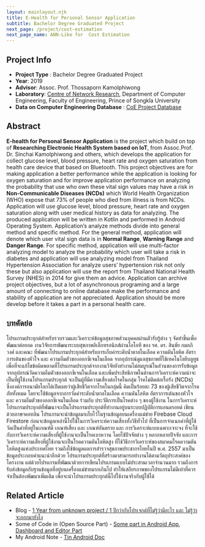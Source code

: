 ```yaml
---
layout: mainlayout.njk
title: E-Health for Personal Sensor Application
subtitle: Bachelor Degree Graduated Project
next_page: /project/cost-estimation
next_page_name: ANN-Like for  Cost Estimation
---
```


## Project Info

- **Project Type** : Bachelor Degree Graduated Project
- **Year**: 2019
- **Advisor**: Assoc. Prof. Thossaporn Kamolphiwong
- **Laboratory**: [Centre of Network Research](https://www.facebook.com/CNRPSU/), Department of Computer Engineering, Faculty of Engineering, Prince of Songkla University
- **Data on Computer Engineering Database** : [CoE Project Database](https://project.coe.psu.ac.th/projects/5ebe1ecb480d363a31f2fc18)

## Abstract

**E-health for Personal Sensor Application** is the project which build on top of **Researching Electronic Health System based on IoT**, from Assoc.Prof. Dr. Sinchai Kamolphiwong and others, which develops the application for collect glucose level, blood pressure, heart rate and oxygen saturation from health care device that based on Bluetooth. This project objectives are for making application a better performance while the application is looking for oxygen saturation and for improve application performance on analyzing the probability that use who own these vital sign values may have a risk in **Non-Communicable Diseases (NCDs)** which World Health Organization (WHO) expose that 73% of people who died from illness is from NCDs. Application will use glucose level, blood pressure, heart rate and oxygen saturation along with user medical history as data for analyzing. The produced application will be written in Kotlin and performed in Android Operating System. Application’s analyze methods divide into general method and specific method. For the general method, application will denote which user vital sign data is in **Normal Range**, **Warning Range** and **Danger Range**. For specific method, application will use multi-factor analyzing model to analyze the probability which user will take a risk in diabetes and application will use analyzing model from Thailand Hypertension Association for analyze users’ hypertension risk not only these but also application will use the report from Thailand National Health Survey (NHES) in 2014 for give them an advice. Application can archive project objectives, but a lot of asynchronous programing and a large amount of connecting to online database make the performance and stability of application are not appreciated. Application should be more develop before it takes a part in a personal health care.

## บทคัดย่อ

โปรแกรมประยุกต์สำหรับรวบรวมและวิเคราะห์ข้อมูลสุขภาพส่วนบุคคลผ่านตัวรับรู้ต่าง ๆ จัดทำขึ้นเพื่อพัฒนาต่อยอด งานวิจัยการพัฒนาระบบสุขภาพอิเล็กทรอนิกส์ผ่านไอโอที ของ รศ. ดร. สินชัย กมลภิวงศ์ และคณะ ที่พัฒนาโปรแกรมประยุกต์สำหรับการเก็บค่าระดับน้ำตาลในเลือด ความดันโลหิต อัตราการเต้นของหัวใจ และ ความอิ่มตัวของออกซิเจนในเลือด จากอุปกรณ์ดูแลสุขภาพที่ใช้เทคโนโลยีบลูทูธ เพื่อที่จะแก้ไขข้อผิดพลาดที่โปรแกรมประยุกต์จากงานวิจัยยังทำงานไม่สมบูรณ์ในส่วนของการรับข้อมูลจากอุปกรณ์วัดความอิ่มตัวของออกซิเจนในเลือด และเพิ่มประสิทธิภาพในด้านการวิเคราะห์ความน่าจะเป็นที่ผู้ใช้งานโปรแกรมประยุกต์ จะเป็นผู้ที่มีความเสี่ยงต่อโรคในกลุ่ม โรคไม่ติดต่อเรื้อรัง (NCDs) ซึ่งองค์การอนามัยโลกได้เปิดเผยว่าผู้เสียชีวิตจากโรคในกลุ่มนี้ คิดเป็นร้อยละ 73 ของผู้เสียชีวิตจากโรคภัยทั้งหมด โดยจะใช้ข้อมูลจากการวัดค่าระดับน้ำตาลในเลือด ความดันโลหิต อัตราการเต้นของหัวใจ และ ความอิ่มตัวของออกซิเจนในเลือด ร่วมกับ ประวัติการเป็นโรคต่าง ๆ ของผู้ใช้งาน ในการวิเคราะห์ โปรแกรมประยุกต์ที่พัฒนาจะเป็นโปรแกรมประยุกต์ที่ทำงานอยู่บนระบบปฏิบัติการแอนดรอยด์ เขียนด้วยภาษาคอทลิน โปรแกรมจะนำข้อมูลมาเก็บไว้ในฐานข้อมูลบนเครื่องแม่ข่าย Firebase Cloud Firestore ก่อนจะข้อมูลเหล่านี้ไปใช้ในการวิเคราะห์ความเสี่ยงทั้งวิธีทั่วไป ที่เป็นการจำแนกค่าที่ผู้ใช้วัดเป็นค่าที่อยู่ในเกณฑ์ดี เกณฑ์เสี่ยง และ เกณฑ์อันตราย และ การวิเคราะห์แบบเฉพาะเจาะจง ที่จะใช้กับการวิเคราะห์ความเสี่ยงที่ผู้ใช้งานจะเป็นโรคเบาหวาน โดยใช้ปัจจัยต่าง ๆ หลากหลายปัจจัย และการวิเคราะห์ความเสี่ยงที่ผู้ใช้งานจะเป็นโรคความดันโลหิตสูง ที่ใช้วิธีการวิเคราะห์ของสมาคมโรคความดันโลหิตสูงแห่งประเทศไทย รวมถึงใช้ข้อมูลผลการสำรวจสุขภาพประชากรไทยในปี พ.ศ. 2557 มาเป็นข้อมูลประกอบคำแนะนำอีกด้วย โปรแกรมประยุกต์ที่สร้างมาสามารถทำงานได้ตามวัตถุประสงค์ของโครงงาน แต่ด้วยโปรแกรมที่พัฒนาด้วยการเขียนโปรแกรมแบบไม่ประสานเวลาจำนวนมาก รวมถึงการรับส่งข้อมูลกับฐานข้อมูลที่อยู่บนเครื่องแม่ข่ายมากเกินไป ทำให้เสถียรภาพของโปรแกรมไม่ดีเท่าที่ควร จำเป็นต้องพัฒนาเพิ่มเติม เพื่อจะนำโปรแกรมประยุกต์นี้ไปใช้งานจริงกับผู้ใช้ได้

## Related Article

- Blog - [1 Year from unknown project / 1 ปีกว่ากับโปรเจกต์ที่ไม่รู้ว่ามีอะไร และ ไม่รู้ว่าจะออกมายังไง](https://www.theduckcreator.in.th/it-blog/2020/06/05/senior-project-talk.html)
- Some of Code in (Open Source Part) - [Some part in Android App](https://github.com/cnrpsu-2019/cnrphr-open), [Dashboard and Editor Part](https://github.com/cnrpsu-2019/phr-dashboard)
- My Android Note - [Tin Android Doc](https://www.theduckcreator.in.th/tin-android-docs/)
